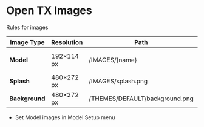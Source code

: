 # Open TX Images

Rules for images

| Image Type      | Resolution | Path | Notes |
| --------------- | ---------- | ---- | ----- |
| **Model**      | 192×114 px  | /IMAGES/{name} | Must be 6 characters or less |
| **Splash**   | 480×272 px | /IMAGES/splash.png | a |
| **Background** | 480×272 px  |/THEMES/DEFAULT/background.png | a |

- Set Model images in Model Setup menu
